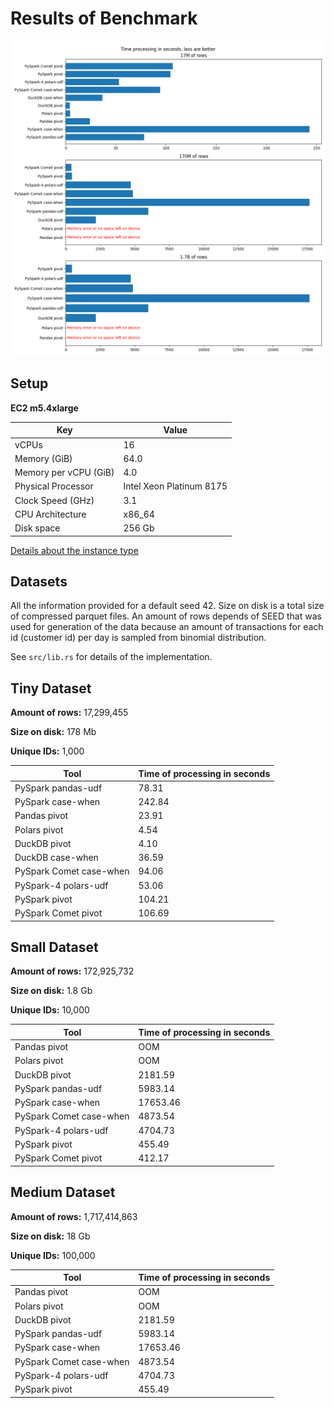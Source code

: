 # Results of Benchmark

![Results](https://raw.githubusercontent.com/SemyonSinchenko/feature-generation-benchmark/main/docs/static/results_overview.png)

## Setup

**EC2 m5.4xlarge**

| Key                   | Value                    |
|-----------------------|--------------------------|
| vCPUs                 | 16                       |
| Memory (GiB)          | 64.0                     |
| Memory per vCPU (GiB) | 4.0                      |
| Physical Processor    | Intel Xeon Platinum 8175 |
| Clock Speed (GHz)     | 3.1                      |
| CPU Architecture      | x86_64                   |
| Disk space            | 256 Gb                   |

[Details about the instance type](https://instances.vantage.sh/aws/ec2/m5.4xlarge)

## Datasets

All the information provided for a default seed 42. Size on disk is a total size of compressed parquet files. An amount of rows depends of SEED that was used for generation of the data because an amount of transactions for each id (customer id) per day is sampled from binomial distribution.

See `src/lib.rs` for details of the implementation.

## Tiny Dataset

**Amount of rows:** 17,299,455

**Size on disk:** 178 Mb

**Unique IDs:** 1,000

| Tool | Time of processing in seconds |
| ---- | ----------------------------- |
| PySpark pandas-udf | 78.31 |
| PySpark case-when | 242.84 |
| Pandas pivot | 23.91 |
| Polars pivot | 4.54 |
| DuckDB pivot | 4.10 |
| DuckDB case-when | 36.59 |
| PySpark Comet case-when | 94.06 |
| PySpark-4 polars-udf | 53.06 |
| PySpark pivot | 104.21 |
| PySpark Comet pivot | 106.69 |


## Small Dataset

**Amount of rows:** 172,925,732

**Size on disk:** 1.8 Gb

**Unique IDs:** 10,000

| Tool | Time of processing in seconds |
| ---- | ----------------------------- |
| Pandas pivot | OOM |
| Polars pivot | OOM |
| DuckDB pivot | 2181.59 |
| PySpark pandas-udf | 5983.14 |
| PySpark case-when | 17653.46 |
| PySpark Comet case-when | 4873.54 |
| PySpark-4 polars-udf | 4704.73 |
| PySpark pivot | 455.49 |
| PySpark Comet pivot | 412.17 |



## Medium Dataset

**Amount of rows:** 1,717,414,863

**Size on disk:** 18 Gb

**Unique IDs:** 100,000

| Tool | Time of processing in seconds |
| ---- | ----------------------------- |
| Pandas pivot | OOM |
| Polars pivot | OOM |
| DuckDB pivot | 2181.59 |
| PySpark pandas-udf | 5983.14 |
| PySpark case-when | 17653.46 |
| PySpark Comet case-when | 4873.54 |
| PySpark-4 polars-udf | 4704.73 |
| PySpark pivot | 455.49 |
